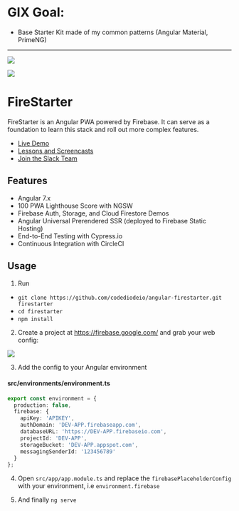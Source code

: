 # GIX Goal: 
* Base Starter Kit made of my common patterns (Angular Material, PrimeNG)

---

<p align="center">

<a href="https://slackin-pbfjhfxnsa.now.sh"><img src="https://slackin-pbfjhfxnsa.now.sh/badge.svg"></a>

<a href="https://circleci.com/gh/codediodeio/angular-firestarter"><img src="https://circleci.com/gh/codediodeio/angular-firestarter.svg?style=svg"></a>

</p>

# FireStarter

FireStarter is an Angular PWA powered by Firebase. It can serve as a foundation to learn this stack and roll out more complex features.

- [Live Demo](https://firestarter-96e46.firebaseapp.com/)
- [Lessons and Screencasts](https://angularfirebase.com)
- [Join the Slack Team](https://goo.gl/qF8Q5r)

## Features

- Angular 7.x
- 100 PWA Lighthouse Score with NGSW
- Firebase Auth, Storage, and Cloud Firestore Demos
- Angular Universal Prerendered SSR (deployed to Firebase Static Hosting)
- End-to-End Testing with Cypress.io
- Continuous Integration with CircleCI

## Usage

1.  Run

- `git clone https://github.com/codediodeio/angular-firestarter.git firestarter`
- `cd firestarter`
- `npm install`

2.  Create a project at https://firebase.google.com/ and grab your web config:

![](https://angularfirebase.com/wp-content/uploads/2017/04/firebase-dev-prod-credentials.png)

3.  Add the config to your Angular environment

#### src/environments/environment.ts

```typescript
export const environment = {
  production: false,
  firebase: {
    apiKey: 'APIKEY',
    authDomain: 'DEV-APP.firebaseapp.com',
    databaseURL: 'https://DEV-APP.firebaseio.com',
    projectId: 'DEV-APP',
    storageBucket: 'DEV-APP.appspot.com',
    messagingSenderId: '123456789'
  }
};
```

4.  Open `src/app/app.module.ts` and replace the `firebasePlaceholderConfig` with your environment, i.e `environment.firebase`

5.  And finally `ng serve`
